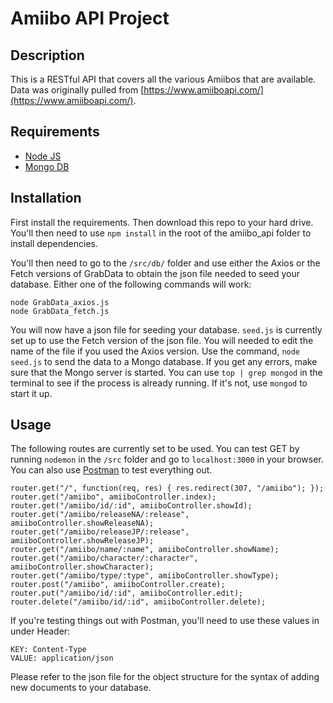 # Amiibo API Project

## Description
This is a RESTful API that covers all the various Amiibos that are available. Data was originally pulled from [https://www.amiiboapi.com/](https://www.amiiboapi.com/). 

## Requirements
* [Node JS](https://nodejs.org/en/)
* [Mongo DB](https://www.mongodb.com/download-center)

## Installation
First install the requirements. Then download this repo to your hard drive. You'll then need to use `npm install` in the root of the amiibo_api folder to install dependencies. 

You'll then need to go to the `/src/db/` folder and use either the Axios or the Fetch versions of GrabData to obtain the json file needed to seed your database. Either one of the following commands will work:
```
node GrabData_axios.js
node GrabData_fetch.js
```
You will now have a json file for seeding your database. `seed.js` is currently set up to use the Fetch version of the json file. You will needed to edit the name of the file if you used the Axios version. Use the command, `node seed.js` to send the data to a Mongo database. If you get any errors, make sure that the Mongo server is started. You can use `top | grep mongod` in the terminal to see if the process is already running. If it's not, use `mongod` to start it up.

## Usage

The following routes are currently set to be used. You can test GET by running `nodemon` in the `/src` folder and go to `localhost:3000` in your browser. You can also use [Postman](https://www.getpostman.com/) to test everything out. 
```
router.get("/", function(req, res) { res.redirect(307, "/amiibo"); });
router.get("/amiibo", amiiboController.index);
router.get("/amiibo/id/:id", amiiboController.showId);
router.get("/amiibo/releaseNA/:release", amiiboController.showReleaseNA);
router.get("/amiibo/releaseJP/:release", amiiboController.showReleaseJP);
router.get("/amiibo/name/:name", amiiboController.showName);
router.get("/amiibo/character/:character", amiiboController.showCharacter);
router.get("/amiibo/type/:type", amiiboController.showType);
router.post("/amiibo", amiiboController.create);
router.put("/amiibo/id/:id", amiiboController.edit);
router.delete("/amiibo/id/:id", amiiboController.delete);
```
If you're testing things out with Postman, you'll need to use these values in under Header:
```
KEY: Content-Type
VALUE: application/json
```
Please refer to the json file for the object structure for the syntax of adding new documents to your database. 
